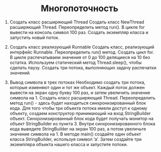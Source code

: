 <div align="center"> 
<h1>Многопоточность</h1>
</div>

1. Создать класс расширяющий Thread
Создать класс NewThread расширяющий Thread.
Переопределить метод run(). В цикле for вывести на консоль символ 100 раз.
Создать экземпляр класса и запустить новый поток. 

2. Создать класс реализующий Runnable
Создать класс, реализующий интерфейс Runnable.
Переопределить run() метод. Создать цикл for. В цикле распечатываем значения от 0 до 100 делящиеся на 10 без остатка.
Используем статический метод Thread.sleep(), чтобы сделать паузу.
Создать три потока, выполняющих задачу распечатки значений.

3. Вывод символа в трех потоках
Необходимо создать три потока, которые изменяют один и тот же объект. Каждый поток должен вывести на экран одну букву 100 раз, и затем увеличить значение символа на 1. 
Создать класс расширяющий Thread. 
Переопределить метод run() - здесь будет находиться синхронизированный блок кода. 
Для того чтобы три объекта потока имели доступ к одному объекту, создаем конструктор принимающий на вход StringBuilder объект. 
Синхронизированный блок кода будет получать монитор на объект StringBuilder из пункта 3. 
Внутри синхронизированного блока кода выведите StringBuilder на экран 100 раз, а потом увеличьте значение символа на 1. 
В методе main() создайте один объект класса StringBuilder, используя символ ‘a’.
Затем создайте три экземпляра объекта нашего класса и запустите потоки. 
